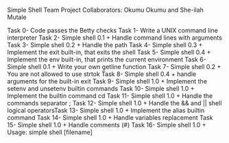 Simple Shell Team Project
Collaborators: Okumu Okumu and She-ilah Mutale

Task 0- Code passes the Betty checks
Task 1- Write a UNIX command line interpreter
Task 2- Simple shell 0.1 + Handle command lines with arguments
Task 3- Simple shell 0.2 + Handle the path
Task 4- Simple shell 0.3 + Implement the exit built-in, that exits the shell
Task 5- Simple shell 0.4 + Implement the env built-in, that prints the current environment
Task 6- Simple shell 0.1 + Write your own getline function
Task 7- Simple shell 0.2 + You are not allowed to use strtok
Task 8- Simple shell 0.4 + handle arguments for the built-in exit
Task 9- Simple shell 1.0 + Implement the setenv and unsetenv builtin commands
Task 10- Simple shell 1.0 + Implement the builtin command cd
Task 11- Simple shell 1.0 + Handle the commands separator ;
Task 12- Simple shell 1.0 + Handle the && and || shell logical operatorsTask 13- Simple shell 1.0 + Implement the alias builtin command
Task 14- Simple shell 1.0 + Handle variables replacement
Task 15- Simple shell 1.0 + Handle comments (#)
Task 16- Simple shell 1.0 + Usage: simple shell [filename]


